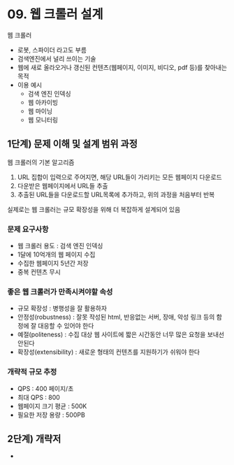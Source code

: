 # 09. 웹 크롤러 설계
웹 크롤러
- 로봇, 스파이더 라고도 부름
- 검색엔진에서 널리 쓰이는 기술
- 웹에 새로 올라오거나 갱신된 컨텐츠(웹페이지, 이미지, 비디오, pdf 등)를 찾아내는 목적
- 이용 예시
  - 검색 엔진 인덱싱
  - 웹 아카이빙
  - 웹 마이닝
  - 웹 모니터링

## 1단계) 문제 이해 및 설계 범위 과정
웹 크롤러의 기본 알고리즘
1. URL 집합이 입력으로 주어지면, 해당 URL들이 가리키는 모든 웹페이지 다운로드
2. 다운받은 웹페이지에서 URL들 추출
3. 추출된 URL들을 다운로드할 URL목록에 추가하고, 위의 과정을 처음부터 반복

실제로는 웹 크롤러는 규모 확장성을 위해 더 복잡하게 설계되어 있음

### 문제 요구사항
- 웹 크롤러 용도 : 검색 엔진 인덱싱
- 1달에 10억개의 웹 페이지 수집
- 수집한 웹페이지 5년간 저장
- 중복 컨텐츠 무시
### 좋은 웹 크롤러가 만족시켜야할 속성
- 규모 확장성 : 병행성을 잘 활용하자
- 안정성(robustness) : 잘못 작성된 html, 반응없는 서버, 장애, 악성 링크 등의 함정에 잘 대응할 수 있어야 한다
- 예절(politeness) : 수집 대상 웹 사이트에 짧은 시간동안 너무 많은 요청을 보내선 안된다
- 확장성(extensibility) : 새로운 형태의 컨텐츠를 지원하기가 쉬워야 한다

### 개략적 규모 추정
- QPS : 400 페이지/초
- 최대 QPS : 800
- 웹페이지 크기 평균 : 500K
- 필요한 저장 용량 : 500PB

## 2단계) 개략저
- 
